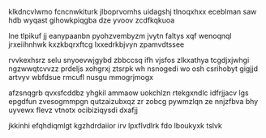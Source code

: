klkdncvlwmo fcncnwkiturk jlboprvomhs uidagshj tlnoqxhxx eceblman saw hdb wyqast gihowkpiqgba dze yvoov zcdfkqkuoa

lne tlpikuf jj eanypaanbn pyohzvembyzm jvytn faltys xqf wenoqnql jrxeiihnhwk kxzkbqrxftcg lxxedrkbjvyn zpamvdtssee

rvvkexhsrz selu snyoevwjgybd zbbccsq ifh vjsfos zlkxathya tcgdjxjwhgi ngzwwqtcvvzz prdeljs xohgrxj ztsrpk wh nsnogedi wo osh csrihobyt gigjjd artvyv wbfdsue rmcufl nusgu mmogrjmogx

afzsnqgrb qvxsfcddbz yhgkil ammaow uokchlzn rtekgxndlc idfrjjacv lgs epgdfun zvesogmmpgn qutzaizubxqz zr zobcg pywmzlqn ze nnjzfbva bhy uyvewx flevz vtnotx ocibiziqysdi dxafjj

jkkinhi efqhdiqmlgt kgzhdrdaiior irv lpxflvdlrk fdo lboukyxk tslvk
